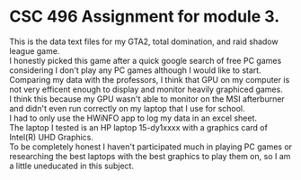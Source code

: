 # CSC 496 Assignment for module 3.
This is the data text files for my GTA2, total domination, and raid shadow league game.
<br />
I honestly picked this game after a quick google search of free PC games considering I don't play any PC games although I would like to start. 
<br />
Comparing my data with the professors, I think that GPU on my computer is not very efficent enough to display and monitor heavily graphiced games. 
<br />
I think this because my GPU wasn't able to monitor on the MSI afterburner and didn't even run correctly on my laptop that I use for school. 
<br />
I had to only use the HWiNFO app to log my data in an excel sheet. 
<br />
The laptop I tested is an HP laptop 15-dy1xxxx with a graphics card of Intel(R) UHD Graphics.
<br />
To be completely honest I haven't participated much in playing PC games or researching the best laptops with the best graphics to play them on, so I am a little uneducated in this subject.
